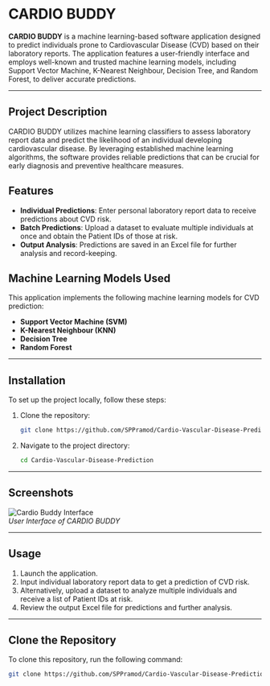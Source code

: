 # CARDIO BUDDY

**CARDIO BUDDY** is a machine learning-based software application designed to predict individuals prone to Cardiovascular Disease (CVD) based on their laboratory reports. The application features a user-friendly interface and employs well-known and trusted machine learning models, including Support Vector Machine, K-Nearest Neighbour, Decision Tree, and Random Forest, to deliver accurate predictions.

---

## Project Description

CARDIO BUDDY utilizes machine learning classifiers to assess laboratory report data and predict the likelihood of an individual developing cardiovascular disease. By leveraging established machine learning algorithms, the software provides reliable predictions that can be crucial for early diagnosis and preventive healthcare measures.

## Features

- **Individual Predictions**: Enter personal laboratory report data to receive predictions about CVD risk.
- **Batch Predictions**: Upload a dataset to evaluate multiple individuals at once and obtain the Patient IDs of those at risk.
- **Output Analysis**: Predictions are saved in an Excel file for further analysis and record-keeping.

## Machine Learning Models Used

This application implements the following machine learning models for CVD prediction:
- **Support Vector Machine (SVM)**
- **K-Nearest Neighbour (KNN)**
- **Decision Tree**
- **Random Forest**

---

## Installation

To set up the project locally, follow these steps:

1. Clone the repository:

    ```bash
    git clone https://github.com/SPPramod/Cardio-Vascular-Disease-Prediction.git
    ```

2. Navigate to the project directory:

    ```bash
    cd Cardio-Vascular-Disease-Prediction
    ```
    
---

## Screenshots

![Cardio Buddy Interface]()  
*User Interface of CARDIO BUDDY*

---

## Usage

1. Launch the application.
2. Input individual laboratory report data to get a prediction of CVD risk.
3. Alternatively, upload a dataset to analyze multiple individuals and receive a list of Patient IDs at risk.
4. Review the output Excel file for predictions and further analysis.

---

## Clone the Repository

To clone this repository, run the following command:

```bash
git clone https://github.com/SPPramod/Cardio-Vascular-Disease-Prediction.git
